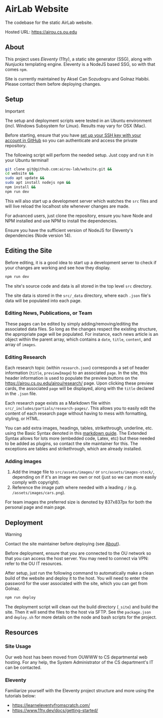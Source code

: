 # AirLab Website

The codebase for the static AirLab website.

Hosted URL: https://airou.cs.ou.edu

## About

This project uses *Eleventy* (11ty), a static site generator (SSG), along with *Nunjucks* templating engine. Eleventy is a NodeJS based SSG, so with that comes `npm`.

Site is currently maintained by Aksel Can Sozudogru and Golnaz Habibi. Please contact them before deploying changes.

## Setup

> [!IMPORTANT]
> The setup and deployment scripts were tested in an Ubuntu environment (incl. Windows Subsystem for Linux). Results may vary for OSX (Mac).

Before starting, ensure that you have [set up your SSH key with your account in GitHub](https://docs.github.com/en/authentication/connecting-to-github-with-ssh) so you can authenticate and access the private repository.

The following script will perform the needed setup. Just copy and run it in your Ubuntu terminal!

```bash
git clone git@github.com:airou-lab/website.git &&
cd website &&
sudo apt update &&
sudo apt install nodejs npm &&
npm install &&
npm run dev
```

This will also start up a development server which watches the `src` files and will live reload the localhost site whenever changes are made.

For advanced users, just clone the repository, ensure you have Node and NPM installed and use NPM to install the dependencies.

Ensure you have the sufficient version of NodeJS for Eleventy's dependencies (Node version 14).

## Editing the Site

Before editing, it is a good idea to start up a development server to check if your changes are working and see how they display.

```bash
npm run dev
```

The site's source code and data is all stored in the top level `src` directory.

The site data is stored in the `src/_data` directory, where each `.json` file's data will be populated into each page.

### Editing News, Publications, or Team
These pages can be edited by simply adding/removing/editing the associated data files. So long as the changes respect the existing structure, the appropriate page will be populated. For instance, each news article is an object within the parent array, which contains a `date`, `title`, `content`, and array of `images`.

### Editing Research
Each research topic (within `research.json`) corresponds a set of header information (`title`, `previewImage`) to an associated `page`. In the site, this header information is used to populate the preview buttons on the https://airou.cs.ou.edu/airou/research/ page. Upon clicking these preview cards, the associated `page` will be displayed, along with the `title` declared in the `.json` file.

Each research page exists as a Markdown file within `src/_includes/partials/research-pages/`. This allows you to easily edit the content of each research page without having to mess with formatting, styling, or HTML. 

You can add extra images, headings, tables, strikethrough, underline, etc. using the Basic Syntax denoted in this [markdown guide](https://www.markdownguide.org/cheat-sheet/). The Extended Syntax allows for lots more (embedded code, Latex, etc) but these needed to be added as plugins, so contact the site maintainer for this. The exceptions are tables and strikethrough, which are already installed.

### Adding images
1. Add the image file to `src/assets/images/` or `src/assets/images-stock/`, depending on if it's an image we own or not (just so we can more easily comply with copyright).
2. Reference the image path where needed with a leading `/` (e.g. `/assets/images/cars.png`).

For team images the preferred size is denoted by 837x837px for both the personal page and main page.

## Deployment

> [!WARNING]
> Contact the site maintainer before deploying (see [About](#about)).

Before deployment, ensure that you are connected to the OU network so that you can access the host server. You may need to connect via VPN: refer to the OU IT resources.

After setup, just run the following command to automatically make a clean build of the website and deploy it to the host. You will need to enter the password for the user associated with the site, which you can get from Golnaz.

```bash
npm run deploy
```
The deployment script will clean out the build directory (`_site`) and build the site. Then it will send the files to the host via SFTP. See the `package.json` and `deploy.sh` for more details on the node and bash scripts for the project.

## Resources

### Site Usage
Our web host has been moved from OUWWW to CS departmental web hosting. For any help, the System Administrator of the CS department's IT can be contacted.

### Eleventy
Familiarize yourself with the Eleventy project structure and more using the tutorials below:
- https://learneleventyfromscratch.com/
- https://www.11ty.dev/docs/getting-started/
